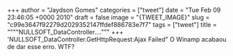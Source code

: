 
+++
author = "Jaydson Gomes"
categories = ["tweet"]
date = "Tue Feb 09 23:46:05 +0000 2010"
draft = false
image = "{TWEET_IMAGE}"
slug = "c99e3647f92279d2029352147ffdef886783e7f7"
tags = ["tweet"]
title = """"NULLSOFT_DataController...."""
+++
'NULLSOFT_DataController.GetHttpRequest:Ajax Failed" O Winamp acabaou de dar esse erro. WTF?
